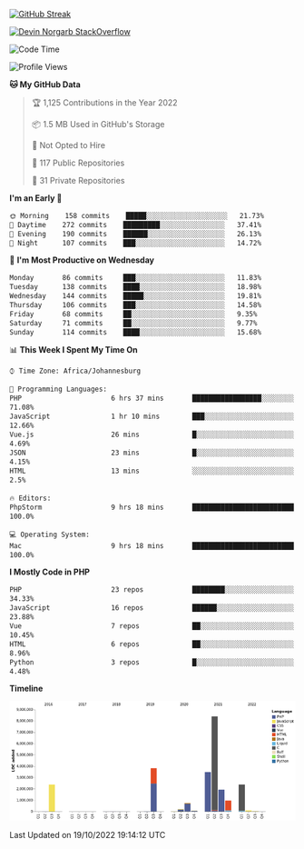 
[![GitHub Streak](http://github-readme-streak-stats.herokuapp.com?user=DevinNorgarb&date_format=M%20j%5B%2C%20Y%5D)](https://git.io/streak-stats)


[![Devin Norgarb StackOverflow](https://github-readme-stackoverflow.vercel.app/?userID=4993755)](https://stackoverflow.com/users/4993755/devin-norgarb)

<!--START_SECTION:waka-->
![Code Time](http://img.shields.io/badge/Code%20Time-5%2C795%20hrs%2058%20mins-blue)

![Profile Views](http://img.shields.io/badge/Profile%20Views-0-blue)

**🐱 My GitHub Data** 

> 🏆 1,125 Contributions in the Year 2022
 > 
> 📦 1.5 MB Used in GitHub's Storage 
 > 
> 🚫 Not Opted to Hire
 > 
> 📜 117 Public Repositories 
 > 
> 🔑 31 Private Repositories  
 > 
**I'm an Early 🐤** 

```text
🌞 Morning    158 commits    █████░░░░░░░░░░░░░░░░░░░░   21.73% 
🌆 Daytime    272 commits    █████████░░░░░░░░░░░░░░░░   37.41% 
🌃 Evening    190 commits    ██████░░░░░░░░░░░░░░░░░░░   26.13% 
🌙 Night      107 commits    ███░░░░░░░░░░░░░░░░░░░░░░   14.72%

```
📅 **I'm Most Productive on Wednesday** 

```text
Monday       86 commits     ███░░░░░░░░░░░░░░░░░░░░░░   11.83% 
Tuesday      138 commits    ████░░░░░░░░░░░░░░░░░░░░░   18.98% 
Wednesday    144 commits    █████░░░░░░░░░░░░░░░░░░░░   19.81% 
Thursday     106 commits    ███░░░░░░░░░░░░░░░░░░░░░░   14.58% 
Friday       68 commits     ██░░░░░░░░░░░░░░░░░░░░░░░   9.35% 
Saturday     71 commits     ██░░░░░░░░░░░░░░░░░░░░░░░   9.77% 
Sunday       114 commits    ████░░░░░░░░░░░░░░░░░░░░░   15.68%

```


📊 **This Week I Spent My Time On** 

```text
⌚︎ Time Zone: Africa/Johannesburg

💬 Programming Languages: 
PHP                      6 hrs 37 mins       █████████████████░░░░░░░░   71.08% 
JavaScript               1 hr 10 mins        ███░░░░░░░░░░░░░░░░░░░░░░   12.66% 
Vue.js                   26 mins             █░░░░░░░░░░░░░░░░░░░░░░░░   4.69% 
JSON                     23 mins             █░░░░░░░░░░░░░░░░░░░░░░░░   4.15% 
HTML                     13 mins             ░░░░░░░░░░░░░░░░░░░░░░░░░   2.5%

🔥 Editors: 
PhpStorm                 9 hrs 18 mins       █████████████████████████   100.0%

💻 Operating System: 
Mac                      9 hrs 18 mins       █████████████████████████   100.0%

```

**I Mostly Code in PHP** 

```text
PHP                      23 repos            ████████░░░░░░░░░░░░░░░░░   34.33% 
JavaScript               16 repos            ██████░░░░░░░░░░░░░░░░░░░   23.88% 
Vue                      7 repos             ██░░░░░░░░░░░░░░░░░░░░░░░   10.45% 
HTML                     6 repos             ██░░░░░░░░░░░░░░░░░░░░░░░   8.96% 
Python                   3 repos             █░░░░░░░░░░░░░░░░░░░░░░░░   4.48%

```


**Timeline**

![Chart not found](https://raw.githubusercontent.com/DevinNorgarb/DevinNorgarb/main/charts/bar_graph.png) 


 Last Updated on 19/10/2022 19:14:12 UTC
<!--END_SECTION:waka-->


